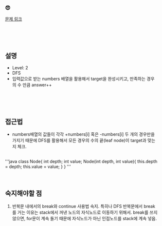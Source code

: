 

### &#128526;
[문제 링크](https://programmers.co.kr/learn/courses/30/lessons/43165)

<br>
<br>
<br>

## 설명

* Level: 2
* DFS
* 입력값으로 받는 numbers 배열을 활용해서 target을 완성시키고, 만족하는 경우의 수 만큼 answer++


<br>
<br>
<br>

## 접근법
* numbers배열의 값들이 각각 +numbers[i] 혹은 -numbers[i] 두 개의 경우만을 가지기 때문에 DFS를 활용해서 모든 경우의 수의 끝(leaf node)이 target과 맞는지 체크.
<br>
'''java
class Node{
        int depth;
        int value;
        Node(int depth, int value){
            this.depth = depth;
            this.value = value;
        }
    }
'''

<br>
<br>
<br>


## 숙지해야할 점
1) 반복문 내에서의 break와 continue 사용법 숙지. 특히나 DFS 반복문에서 break를 거는 이유는 stack에서 꺼낸 노드의 자식노드로 이동하기 위해서. break를 쓰지 않으면, for문이 계속 돌기 때문에 자식노드가 아닌 인접노드를 stack에 계속 넣음.

<br>
<br>
<br>
